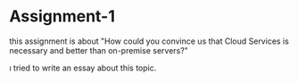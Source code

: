 # Assignment-1

this assignment is about "How could you convince us that Cloud Services is necessary and better than on-premise servers?"

ı tried to write an essay about this topic.
